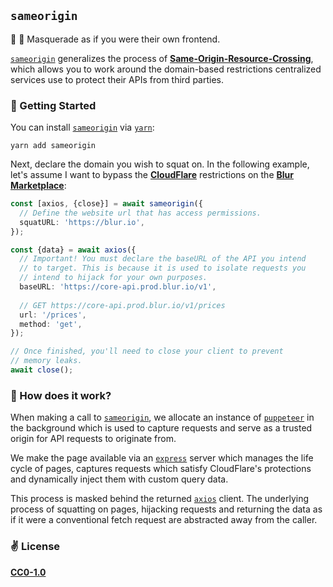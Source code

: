 ## `sameorigin`
🤖 🧪 Masquerade as if you were their own frontend.

[`sameorigin`](https://github.com/cawfree/sameorigin) generalizes the process of [__Same-Origin-Resource-Crossing__](https://github.com/cawfree/opensea-submarine), which allows you to work around the domain-based restrictions centralized services use to protect their APIs from third parties.

###  🚀 Getting Started

You can install [`sameorigin`](https://github.com/cawfree/sameorigin) via [`yarn`](https://yarnpkg.com):

```shell
yarn add sameorigin
```

Next, declare the domain you wish to squat on. In the following example, let's assume I want to bypass the [__CloudFlare__](https://www.cloudflare.com/) restrictions on the [__Blur Marketplace__](https://blur.io/):


```typescript
const [axios, {close}] = await sameorigin({
  // Define the website url that has access permissions.
  squatURL: 'https://blur.io',
});

const {data} = await axios({
  // Important! You must declare the baseURL of the API you intend
  // to target. This is because it is used to isolate requests you
  // intend to hijack for your own purposes.
  baseURL: 'https://core-api.prod.blur.io/v1',
    
  // GET https://core-api.prod.blur.io/v1/prices
  url: '/prices',
  method: 'get',
});

// Once finished, you'll need to close your client to prevent
// memory leaks.
await close();
```

### 🤔 How does it work?

When making a call to [`sameorigin`](https://github.com/cawfree/sameorigin), we allocate an instance of [`puppeteer`](https://github.com/puppeteer/puppeteer) in the background which is used to capture requests and serve as a trusted origin for API requests to originate from.

We make the page available via an [`express`](https://expressjs.com/) server which manages the life cycle of pages, captures requests which satisfy CloudFlare's protections and dynamically inject them with custom query data.

This process is masked behind the returned [`axios`](https://github.com/axios/axios) client. The underlying process of squatting on pages, hijacking requests and returning the data as if it were a conventional fetch request are abstracted away from the caller.

### ✌️ License
[__CC0-1.0__](./LICENSE)

